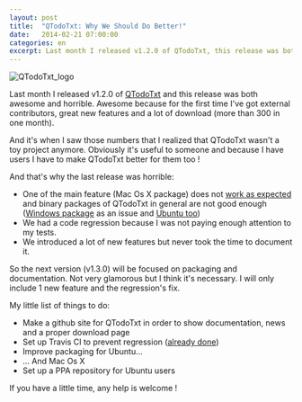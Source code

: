 ```yaml
---
layout: post
title:  "QTodoTxt: Why We Should Do Better!"
date:   2014-02-21 07:00:00
categories: en
excerpt: Last month I released v1.2.0 of QTodoTxt, this release was both awesome and horrible...
---
```

![QTodoTxt_logo]({{site.url}}/assets/QTT256.png)


Last month I released v1.2.0 of [QTodoTxt](https://github.com/mNantern/QTodoTxt) and this release was both awesome and horrible.
Awesome because for the first time I've got external contributors, great new features and a lot of download (more than 300 in one month).

And it's when I saw those numbers that I realized that QTodoTxt wasn't a toy project anymore.
Obviously it's useful to someone and because I have users I have to make QTodoTxt better for them too !

And that's why the last release was horrible:

* One of the main feature (Mac Os X package) does not [work as expected](https://github.com/mNantern/QTodoTxt/issues/36) and binary packages of QTodoTxt in general are not good enough ([Windows package](https://github.com/mNantern/QTodoTxt/issues/48) as an issue and [Ubuntu too](https://github.com/mNantern/QTodoTxt/issues/45))
* We had a code regression because I was not paying enough attention to my tests.
* We introduced a lot of new features but never took the time to document it.

So the next version (v1.3.0) will be focused on packaging and documentation.
Not very glamorous but I think it's necessary. I will only include 1 new feature and the regression's fix.

My little list of things to do:

* Make a github site for QTodoTxt in order to show documentation, news and a proper download page
* Set up Travis CI to prevent regression ([already done](https://github.com/mNantern/QTodoTxt/issues/42))
* Improve packaging for Ubuntu...
* ... And Mac Os X
* Set up a PPA repository for Ubuntu users

If you have a little time, any help is welcome !
